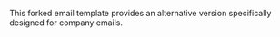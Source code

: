 This forked email template provides an alternative version specifically designed for company emails.
